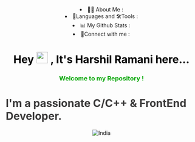 <center><nav class="table-of-contents mynav"><ulstyle="list-style-type:none;"id="first-link"><li><ahref="#%F0%9F%99%8B%E2%80%8D%E2%99%82%EF%B8%8F-about-me">👩‍💻 About Me : </a></li><li><ahref="#%F0%9F%9A%80-languages-and-tools%3A">🧬Languages and 🛠Tools : </a></li><li><ahref="#%F0%9F%93%8A-my-github-stats">📊 My Github Stats : </a></li><li><ahref="#connect-with-me%3A">🔗Connect with me : </a></li></ul></nav><imgstyle="max-width:100%;max-height:70%;border:5px solid white; margin:20px;"src="https://i.pinimg.com/736x/cb/c3/d6/cbc3d6bdbd5d5677272ae4f5fbcefdcf.jpg"alt='hr097'></center>


<h1 align="center" style="color:black;">Hey  <img src="https://raw.githubusercontent.com/MartinHeinz/MartinHeinz/master/wave.gif" width="30px"> , It's Harshil Ramani here...</h1>
<h3 align="center" id="you__Can__give__animation" style="color:rgb(7, 167, 7);">Welcome to my Repository ! <br> <h1 id=you__Can__give__animation" style="color:rgb(58, 57, 57);">I'm a passionate C/C++ & FrontEnd Developer.</h1></h3>
<center><img style="width:auto;height:auto;" src="https://cdn-icons-png.flaticon.com/512/256/256672.png" alt="India"></center>
